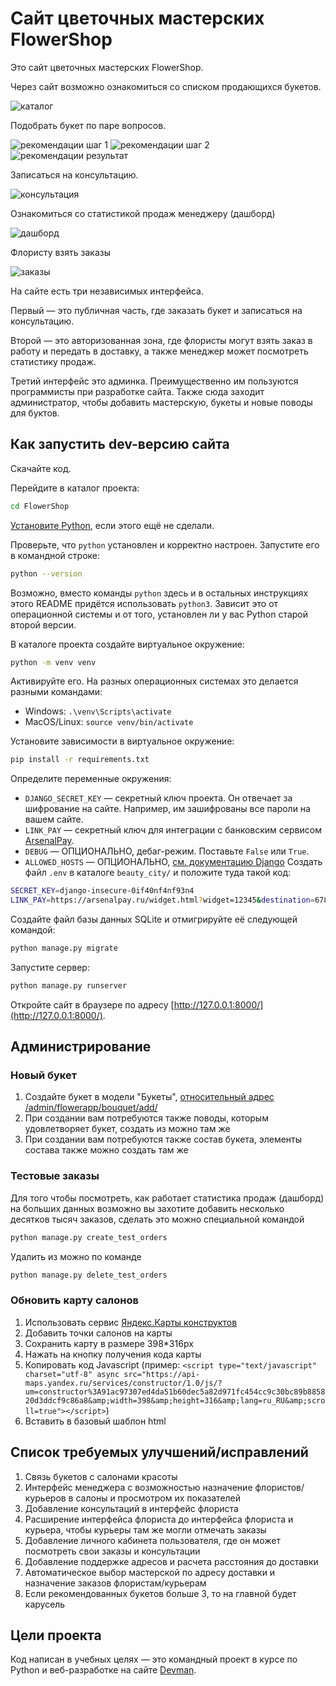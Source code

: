 # Сайт цветочных мастерских FlowerShop

Это сайт цветочных мастерских FlowerShop.

Через сайт возможно ознакомиться со списком продающихся букетов.

![каталог](repo_imgs/catalog.png)

Подобрать букет по паре вопросов.

![рекомендации шаг 1](repo_imgs/quiz_1.png)
![рекомендации шаг 2](repo_imgs/quiz_2.png)
![рекомендации результат](repo_imgs/quiz_result.png)

Записаться на консультацию.

![консультация](repo_imgs/consultation.png)

Ознакомиться со статистикой продаж менеджеру (дашборд)

![дашборд](repo_imgs/dashboard.png)

Флористу взять заказы

![заказы](repo_imgs/orders.png)

На сайте есть три независимых интерфейса.

Первый — это публичная часть, где заказать букет и записаться на консультацию.

Второй — это авторизованная зона, где флористы могут взять заказ в работу и передать в доставку, а также менеджер может посмотреть статистику продаж.

Третий интерфейс это админка. Преимущественно им пользуются программисты при разработке сайта. Также сюда заходит
администратор, чтобы добавить мастерскую, букеты и новые поводы для буктов.

## Как запустить dev-версию сайта

Скачайте код.

Перейдите в каталог проекта:

```sh
cd FlowerShop
```

[Установите Python](https://www.python.org/), если этого ещё не сделали.

Проверьте, что `python` установлен и корректно настроен. Запустите его в командной строке:

```sh
python --version
```

Возможно, вместо команды `python` здесь и в остальных инструкциях этого README придётся использовать `python3`. Зависит
это от операционной системы и от того, установлен ли у вас Python старой второй версии.

В каталоге проекта создайте виртуальное окружение:

```sh
python -m venv venv
```

Активируйте его. На разных операционных системах это делается разными командами:

- Windows: `.\venv\Scripts\activate`
- MacOS/Linux: `source venv/bin/activate`

Установите зависимости в виртуальное окружение:

```sh
pip install -r requirements.txt
```

Определите переменные окружения:

- `DJANGO_SECRET_KEY` — секретный ключ проекта. Он отвечает за шифрование на сайте. Например, им зашифрованы все пароли на
  вашем сайте.
- `LINK_PAY` — секретный ключ для интеграции с банковским сервисом [ArsenalPay](https://arsenalpay.ru/).
- `DEBUG` — ОПЦИОНАЛЬНО, дебаг-режим. Поставьте `False` или `True`.
- `ALLOWED_HOSTS` —
  ОПЦИОНАЛЬНО, [см. документацию Django](https://docs.djangoproject.com/en/3.1/ref/settings/#allowed-hosts)
  Создать файл `.env` в каталоге `beauty_city/` и положите туда такой код:

```sh
SECRET_KEY=django-insecure-0if40nf4nf93n4
LINK_PAY=https://arsenalpay.ru/widget.html?widget=12345&destination=67890&amount=
```

Создайте файл базы данных SQLite и отмигрируйте её следующей командой:

```sh
python manage.py migrate
```

Запустите сервер:

```sh
python manage.py runserver
```

Откройте сайт в браузере по адресу [http://127.0.0.1:8000/](http://127.0.0.1:8000/).

## Администрирование

### Новый букет

1. Создайте букет в модели "Букеты", [относительный адрес /admin/flowerapp/bouquet/add/](/admin/flowerapp/bouquet/add/)
2. При создании вам потребуются также поводы, которым удовлетворяет букет, создать из можно там же 
3. При создании вам потребуются также состав букета, элементы состава также можно создать там же

### Тестовые заказы
Для того чтобы посмотреть, как работает статистика продаж (дашборд) на больших данных возможно вы захотите добавить
несколько десятков тысяч заказов, сделать это можно специальной командой
```sh
python manage.py create_test_orders
```

Удалить из можно по команде
```sh
python manage.py delete_test_orders
```

### Обновить карту салонов
1. Использовать сервис [Яндекс.Карты конструктов](https://yandex.ru/map-constructor/)
2. Добавить точки салонов на карты
3. Сохранить карту в размере 398*316px
4. Нажать на кнопку получения кода карты
5. Копировать код Javascript (пример: `<script type="text/javascript" charset="utf-8" async src="https://api-maps.yandex.ru/services/constructor/1.0/js/?um=constructor%3A91ac97307ed4da51b60dec5a82d971fc454cc9c30bc89b885820d3ddcf9c86a8&amp;width=398&amp;height=316&amp;lang=ru_RU&amp;scroll=true"></script>`)
6. Вставить в базовый шаблон html

## Список требуемых улучшений/исправлений

1. Связь букетов с салонами красоты
2. Интерфейс менеджера с возможностью назначение флористов/курьеров в салоны и просмотром их показателей
3. Добавление консультаций в интерфейс флориста
4. Расширение интерфейса флориста до интерфейса флориста и курьера, чтобы курьеры там же могли отмечать заказы
5. Добавление личного кабинета пользователя, где он может посмотреть свои заказы и консультации
6. Добавление поддержке адресов и расчета расстояния до доставки
7. Автоматическое выбор мастерской по адресу доставки и назначение заказов флористам/курьерам
8. Если рекомендованных букетов больше 3, то на главной будет карусель

## Цели проекта

Код написан в учебных целях — это командный проект в курсе по Python и веб-разработке на
сайте [Devman](https://dvmn.org).